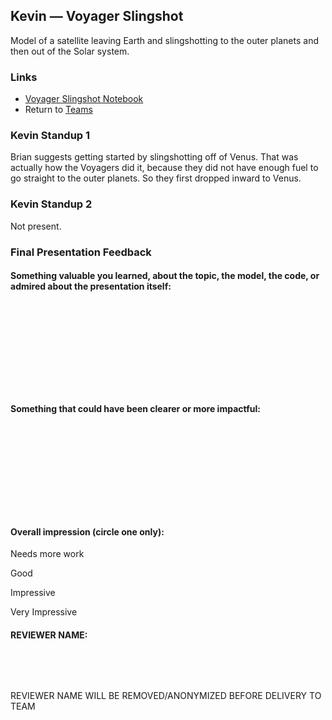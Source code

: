 ## Kevin &mdash; Voyager Slingshot

Model of a satellite leaving Earth and slingshotting to the outer planets and then out of the Solar system.

### Links

* [Voyager Slingshot Notebook](./voyager_slingshot.ipynb)
* Return to [Teams](../teams.md)

### Kevin Standup 1

Brian suggests getting started by slingshotting off of Venus. That was actually how the Voyagers did it, because they did not have enough fuel to go straight to the outer planets. So they first dropped inward to Venus.

### Kevin Standup 2

Not present.

### Final Presentation Feedback

#### Something  valuable you learned, about the topic, the model, the code, or admired about the presentation itself:

&nbsp;

&nbsp;

&nbsp;

&nbsp;

&nbsp;

#### Something that could have been clearer or more impactful:

&nbsp;

&nbsp;

&nbsp;

&nbsp;

&nbsp;

#### Overall impression (circle one only):

Needs more work

Good

Impressive

Very Impressive

#### REVIEWER NAME:

&nbsp;

&nbsp;

REVIEWER NAME WILL BE REMOVED/ANONYMIZED BEFORE DELIVERY TO TEAM
